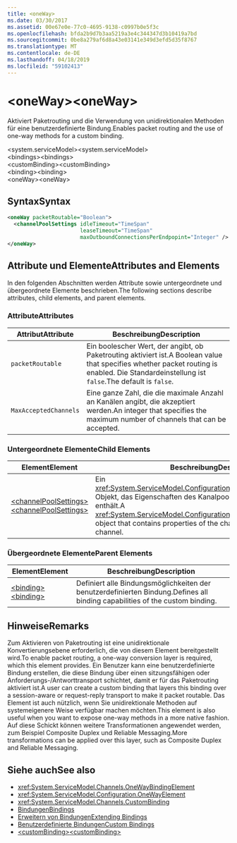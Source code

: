 ```yaml
---
title: <oneWay>
ms.date: 03/30/2017
ms.assetid: 00e67e0e-77c0-4695-9138-c0997b0e5f3c
ms.openlocfilehash: bfda2b9d7b3aa5219a3e4c344347d3b10419a7bd
ms.sourcegitcommit: 0be8a279af6d8a43e03141e349d3efd5d35f8767
ms.translationtype: MT
ms.contentlocale: de-DE
ms.lasthandoff: 04/18/2019
ms.locfileid: "59102413"
---
```

# <a name="oneway"></a><span data-ttu-id="dad43-101">\<oneWay></span><span class="sxs-lookup"><span data-stu-id="dad43-101">\<oneWay></span></span>
<span data-ttu-id="dad43-102">Aktiviert Paketrouting und die Verwendung von unidirektionalen Methoden für eine benutzerdefinierte Bindung.</span><span class="sxs-lookup"><span data-stu-id="dad43-102">Enables packet routing and the use of one-way methods for a custom binding.</span></span>  
  
 <span data-ttu-id="dad43-103">\<system.serviceModel></span><span class="sxs-lookup"><span data-stu-id="dad43-103">\<system.serviceModel></span></span>  
<span data-ttu-id="dad43-104">\<bindings></span><span class="sxs-lookup"><span data-stu-id="dad43-104">\<bindings></span></span>  
<span data-ttu-id="dad43-105">\<customBinding></span><span class="sxs-lookup"><span data-stu-id="dad43-105">\<customBinding></span></span>  
<span data-ttu-id="dad43-106">\<binding></span><span class="sxs-lookup"><span data-stu-id="dad43-106">\<binding></span></span>  
<span data-ttu-id="dad43-107">\<oneWay></span><span class="sxs-lookup"><span data-stu-id="dad43-107">\<oneWay></span></span>  
  
## <a name="syntax"></a><span data-ttu-id="dad43-108">Syntax</span><span class="sxs-lookup"><span data-stu-id="dad43-108">Syntax</span></span>  
  
```xml  
<oneWay packetRoutable="Boolean">
  <channelPoolSettings idleTimeout="TimeSpan"
                       leaseTimeout="TimeSpan"
                       maxOutboundConnectionsPerEndpopint="Integer" />
</oneWay>
```  
  
## <a name="attributes-and-elements"></a><span data-ttu-id="dad43-109">Attribute und Elemente</span><span class="sxs-lookup"><span data-stu-id="dad43-109">Attributes and Elements</span></span>  
 <span data-ttu-id="dad43-110">In den folgenden Abschnitten werden Attribute sowie untergeordnete und übergeordnete Elemente beschrieben.</span><span class="sxs-lookup"><span data-stu-id="dad43-110">The following sections describe attributes, child elements, and parent elements.</span></span>  
  
### <a name="attributes"></a><span data-ttu-id="dad43-111">Attribute</span><span class="sxs-lookup"><span data-stu-id="dad43-111">Attributes</span></span>  
  
|<span data-ttu-id="dad43-112">Attribut</span><span class="sxs-lookup"><span data-stu-id="dad43-112">Attribute</span></span>|<span data-ttu-id="dad43-113">Beschreibung</span><span class="sxs-lookup"><span data-stu-id="dad43-113">Description</span></span>|  
|---------------|-----------------|  
|`packetRoutable`|<span data-ttu-id="dad43-114">Ein boolescher Wert, der angibt, ob Paketrouting aktiviert ist.</span><span class="sxs-lookup"><span data-stu-id="dad43-114">A Boolean value that specifies whether packet routing is enabled.</span></span> <span data-ttu-id="dad43-115">Die Standardeinstellung ist `false`.</span><span class="sxs-lookup"><span data-stu-id="dad43-115">The default is `false`.</span></span>|  
|`MaxAcceptedChannels`|<span data-ttu-id="dad43-116">Eine ganze Zahl, die die maximale Anzahl an Kanälen angibt, die akzeptiert werden.</span><span class="sxs-lookup"><span data-stu-id="dad43-116">An integer that specifies the maximum number of channels that can be accepted.</span></span>|  
  
### <a name="child-elements"></a><span data-ttu-id="dad43-117">Untergeordnete Elemente</span><span class="sxs-lookup"><span data-stu-id="dad43-117">Child Elements</span></span>  
  
|<span data-ttu-id="dad43-118">Element</span><span class="sxs-lookup"><span data-stu-id="dad43-118">Element</span></span>|<span data-ttu-id="dad43-119">Beschreibung</span><span class="sxs-lookup"><span data-stu-id="dad43-119">Description</span></span>|  
|-------------|-----------------|  
|[<span data-ttu-id="dad43-120">\<channelPoolSettings></span><span class="sxs-lookup"><span data-stu-id="dad43-120">\<channelPoolSettings></span></span>](../../../../../docs/framework/configure-apps/file-schema/wcf/channelpoolsettings.md)|<span data-ttu-id="dad43-121">Ein <xref:System.ServiceModel.Configuration.ChannelPoolSettingsElement>-Objekt, das Eigenschaften des Kanalpools für den aktuellen Kanal enthält.</span><span class="sxs-lookup"><span data-stu-id="dad43-121">A <xref:System.ServiceModel.Configuration.ChannelPoolSettingsElement> object that contains properties of the channel pool for the current channel.</span></span>|  
  
### <a name="parent-elements"></a><span data-ttu-id="dad43-122">Übergeordnete Elemente</span><span class="sxs-lookup"><span data-stu-id="dad43-122">Parent Elements</span></span>  
  
|<span data-ttu-id="dad43-123">Element</span><span class="sxs-lookup"><span data-stu-id="dad43-123">Element</span></span>|<span data-ttu-id="dad43-124">Beschreibung</span><span class="sxs-lookup"><span data-stu-id="dad43-124">Description</span></span>|  
|-------------|-----------------|  
|[<span data-ttu-id="dad43-125">\<binding></span><span class="sxs-lookup"><span data-stu-id="dad43-125">\<binding></span></span>](../../../../../docs/framework/misc/binding.md)|<span data-ttu-id="dad43-126">Definiert alle Bindungsmöglichkeiten der benutzerdefinierten Bindung.</span><span class="sxs-lookup"><span data-stu-id="dad43-126">Defines all binding capabilities of the custom binding.</span></span>|  
  
## <a name="remarks"></a><span data-ttu-id="dad43-127">Hinweise</span><span class="sxs-lookup"><span data-stu-id="dad43-127">Remarks</span></span>  
 <span data-ttu-id="dad43-128">Zum Aktivieren von Paketrouting ist eine unidirektionale Konvertierungsebene erforderlich, die von diesem Element bereitgestellt wird.</span><span class="sxs-lookup"><span data-stu-id="dad43-128">To enable packet routing, a one-way conversion layer is required, which this element provides.</span></span> <span data-ttu-id="dad43-129">Ein Benutzer kann eine benutzerdefinierte Bindung erstellen, die diese Bindung über einen sitzungsfähigen oder Anforderungs-/Antworttransport schichtet, damit er für das Paketrouting aktiviert ist.</span><span class="sxs-lookup"><span data-stu-id="dad43-129">A user can create a custom binding that layers this binding over a session-aware or request-reply transport to make it packet routable.</span></span> <span data-ttu-id="dad43-130">Das Element ist auch nützlich, wenn Sie unidirektionale Methoden auf systemeigenere Weise verfügbar machen möchten.</span><span class="sxs-lookup"><span data-stu-id="dad43-130">This element is also useful when you want to expose one-way methods in a more native fashion.</span></span> <span data-ttu-id="dad43-131">Auf diese Schickt können weitere Transformationen angewendet werden, zum Beispiel Composite Duplex und Reliable Messaging.</span><span class="sxs-lookup"><span data-stu-id="dad43-131">More transformations can be applied over this layer, such as Composite Duplex and Reliable Messaging.</span></span>  
  
## <a name="see-also"></a><span data-ttu-id="dad43-132">Siehe auch</span><span class="sxs-lookup"><span data-stu-id="dad43-132">See also</span></span>

- <xref:System.ServiceModel.Channels.OneWayBindingElement>
- <xref:System.ServiceModel.Configuration.OneWayElement>
- <xref:System.ServiceModel.Channels.CustomBinding>
- [<span data-ttu-id="dad43-133">Bindungen</span><span class="sxs-lookup"><span data-stu-id="dad43-133">Bindings</span></span>](../../../../../docs/framework/wcf/bindings.md)
- [<span data-ttu-id="dad43-134">Erweitern von Bindungen</span><span class="sxs-lookup"><span data-stu-id="dad43-134">Extending Bindings</span></span>](../../../../../docs/framework/wcf/extending/extending-bindings.md)
- [<span data-ttu-id="dad43-135">Benutzerdefinierte Bindungen</span><span class="sxs-lookup"><span data-stu-id="dad43-135">Custom Bindings</span></span>](../../../../../docs/framework/wcf/extending/custom-bindings.md)
- [<span data-ttu-id="dad43-136">\<customBinding></span><span class="sxs-lookup"><span data-stu-id="dad43-136">\<customBinding></span></span>](../../../../../docs/framework/configure-apps/file-schema/wcf/custombinding.md)
